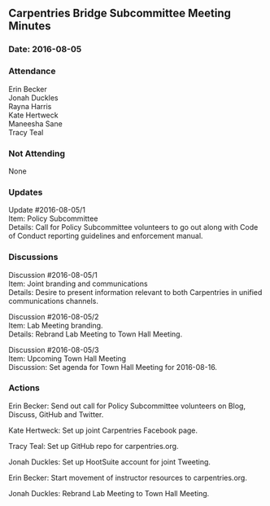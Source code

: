 ## Carpentries Bridge Subcommittee Meeting Minutes

### Date: 2016-08-05

### Attendance
Erin Becker  
Jonah Duckles  
Rayna Harris  
Kate Hertweck  
Maneesha Sane  
Tracy Teal  

### Not Attending  
None

### Updates

Update #2016-08-05/1  
Item: Policy Subcommittee  
Details: Call for Policy Subcommittee volunteers to go out along with Code of Conduct reporting guidelines and enforcement manual.  

### Discussions  

Discussion #2016-08-05/1  
Item: Joint branding and communications  
Details: Desire to present information relevant to both Carpentries in unified communications channels.   

Discussion #2016-08-05/2  
Item: Lab Meeting branding.  
Details: Rebrand Lab Meeting to Town Hall Meeting.  

Discussion #2016-08-05/3  
Item: Upcoming Town Hall Meeting  
Discussion: Set agenda for Town Hall Meeting for 2016-08-16.  

### Actions  

Erin Becker: Send out call for Policy Subcommittee volunteers on Blog, Discuss, GitHub and Twitter.  

Kate Hertweck: Set up joint Carpentries Facebook page.  

Tracy Teal: Set up GitHub repo for carpentries.org.  

Jonah Duckles: Set up HootSuite account for joint Tweeting.  

Erin Becker: Start movement of instructor resources to carpentries.org.  

Jonah Duckles: Rebrand Lab Meeting to Town Hall Meeting.  
